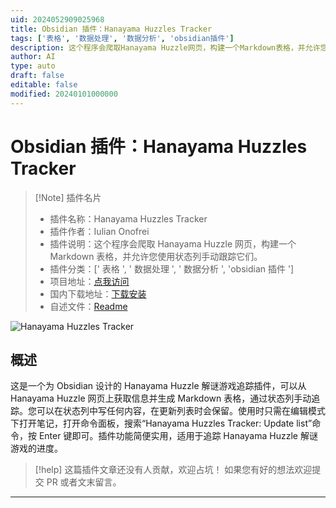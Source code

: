 ```yaml
---
uid: 2024052909025968
title: Obsidian 插件：Hanayama Huzzles Tracker
tags: ['表格', '数据处理', '数据分析', 'obsidian插件']
description: 这个程序会爬取Hanayama Huzzle网页，构建一个Markdown表格，并允许您使用状态列手动跟踪它们。
author: AI
type: auto
draft: false
editable: false
modified: 20240101000000
---
```


# Obsidian 插件：Hanayama Huzzles Tracker

> [!Note] 插件名片
> - 插件名称：Hanayama Huzzles Tracker
> - 插件作者：Iulian Onofrei
> - 插件说明：这个程序会爬取 Hanayama Huzzle 网页，构建一个 Markdown 表格，并允许您使用状态列手动跟踪它们。
> - 插件分类：[' 表格 ', ' 数据处理 ', ' 数据分析 ', 'obsidian 插件 ']
> - 项目地址：[点我访问](https://github.com/revolter/obsidian-hanayama-huzzles-tracker-plugin)
> - 国内下载地址：[下载安装](https://pkmer.cn/products/plugin/pluginMarket/?hanayama-huzzles-tracker)
> - 自述文件：[Readme](https://ghproxy.net/https://raw.githubusercontent.com/revolter/obsidian-hanayama-huzzles-tracker-plugin/master/README.md)

![Hanayama Huzzles Tracker](https://cdn.pkmer.cn/covers/hanayama-huzzles-tracker.png!pkmer)

## 概述

这是一个为 Obsidian 设计的 Hanayama Huzzle 解谜游戏追踪插件，可以从 Hanayama Huzzle 网页上获取信息并生成 Markdown 表格，通过状态列手动追踪。您可以在状态列中写任何内容，在更新列表时会保留。使用时只需在编辑模式下打开笔记，打开命令面板，搜索“Hanayama Huzzles Tracker: Update list”命令，按 Enter 键即可。插件功能简便实用，适用于追踪 Hanayama Huzzle 解谜游戏的进度。

> [!help]
> 这篇插件文章还没有人贡献，欢迎占坑！
> 如果您有好的想法欢迎提交 PR 或者文末留言。

---



